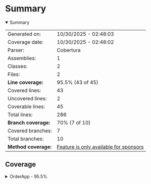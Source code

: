 # Summary
<details open><summary>Summary</summary>

|||
|:---|:---|
| Generated on: | 10/30/2025 - 02:48:03 |
| Coverage date: | 10/30/2025 - 02:48:02 |
| Parser: | Cobertura |
| Assemblies: | 1 |
| Classes: | 2 |
| Files: | 2 |
| **Line coverage:** | 95.5% (43 of 45) |
| Covered lines: | 43 |
| Uncovered lines: | 2 |
| Coverable lines: | 45 |
| Total lines: | 286 |
| **Branch coverage:** | 70% (7 of 10) |
| Covered branches: | 7 |
| Total branches: | 10 |
| **Method coverage:** | [Feature is only available for sponsors](https://reportgenerator.io/pro) |

</details>

## Coverage
<details><summary>OrderApp - 95.5%</summary>

|**Name**|**Line**|**Branch**|
|:---|---:|---:|
|**OrderApp**|**95.5%**|**70%**|
|OrderApp.PurchaseOrder|90.9%|70%|
|OrderApp.PurchaseOrderBuilder|100%||

</details>
